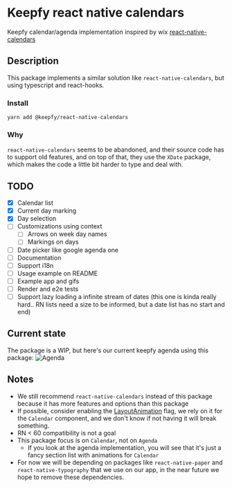 # Keepfy react native calendars

Keepfy calendar/agenda implementation inspired by wix [react-native-calendars](https://github.com/wix/react-native-calendars)

## Description

This package implements a similar solution like `react-native-calendars`, but using
typescript and react-hooks.

### Install

`yarn add @keepfy/react-native-calendars`

### Why

`react-native-calendars` seems to be abandoned, and their source code has to
support old features, and on top of that, they use the `XDate` package, which 
makes the code a little bit harder to type and deal with.

## TODO

 - [x] Calendar list
 - [x] Current day marking
 - [x] Day selection
 - [ ] Customizations using context
     - [ ] Arrows on week day names
     - [ ] Markings on days
 - [ ] Date picker like google agenda one
 - [ ] Documentation
 - [ ] Support i18n
 - [ ] Usage example on README
 - [ ] Example app and gifs
 - [ ] Render and e2e tests
 - [ ] Support lazy loading a infinite stream of dates 
 (this one is kinda really hard.. RN lists need a size to be informed, but a date list
 has no start and end)

## Current state

The package is a WIP, but here's our current keepfy agenda using this package:
![Agenda](./records/agenda.gif)

## Notes

* We still recommend `react-native-calendars` instead of this package because
it has more features and options than this package
* If possible, consider enabling the [LayoutAnimation](https://facebook.github.io/react-native/docs/layoutanimation) flag, we rely on it
for the `Calendar` component, and we don't know if not having it will break something.
* RN < 60 compatibility is not a goal
* This package focus is on `Calendar`, not on `Agenda`
    * If you look at the agenda implementation, you will see that it's just a fancy section list
    with animations for `Calendar`
* For now we will be depending on packages like `react-native-paper` and `react-native-typography`
that we use on our app, in the near future we hope to remove these dependencies.
